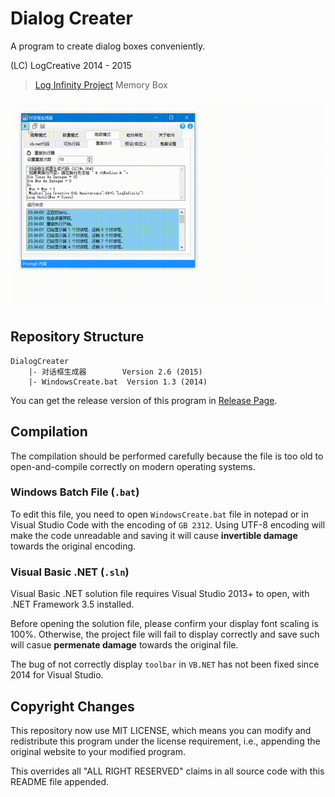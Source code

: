 # Dialog Creater
A program to create dialog boxes conveniently.

(LC) LogCreative 2014 - 2015

> [Log Infinity Project](https://github.com/LogCreative/LogInfinity) Memory Box

![](program.gif)

## Repository Structure

```
DialogCreater
    |- 对话框生成器        Version 2.6 (2015)
    |- WindowsCreate.bat  Version 1.3 (2014)
```

You can get the release version of this program in [Release Page](https://github.com/LogCreative/DialogCreater/releases).

## Compilation

The compilation should be performed carefully because the file is too old to open-and-compile correctly on modern operating systems.

### Windows Batch File (`.bat`)

To edit this file, you need to open `WindowsCreate.bat` file in notepad or in Visual Studio Code with the encoding of `GB 2312`. Using UTF-8 encoding will make the code unreadable and saving it will cause **invertible damage** towards the original encoding.

### Visual Basic .NET (`.sln`)

Visual Basic .NET solution file requires Visual Studio 2013+ to open, with .NET Framework 3.5 installed.

Before opening the solution file, please confirm your display font scaling is 100%. Otherwise, the project file will fail to display correctly and save such will casue **permenate damage** towards the original file. 

The bug of not correctly display `toolbar` in `VB.NET` has not been fixed since 2014 for Visual Studio.

## Copyright Changes

This repository now use MIT LICENSE, which means you can modify and redistribute this program under the license requirement, i.e., appending the original website to your modified program.

This overrides all "ALL RIGHT RESERVED" claims in all source code with this README file appended.